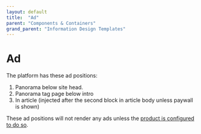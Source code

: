 ```yaml
---
layout: default
title:  "Ad"
parent: "Components & Containers"
grand_parent: "Information Design Templates"
---
```


# Ad

The platform has these ad positions:

1. Panorama below site head.
2. Panorama tag page below intro
3. In article (injected after the second block in article body unless paywall is shown)

These ad positions will not render any ads unless the [product is configured to do so](../configuration/ad-positions).
